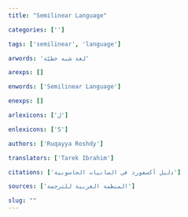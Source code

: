 ```yaml
---
title: "Semilinear Language"

categories: ['']

tags: ['semilinear', 'language']

arwords: 'لغة شبه خطيّة'

arexps: []

enwords: ['Semilinear Language']

enexps: []

arlexicons: ['ل']

enlexicons: ['S']

authors: ['Ruqayya Roshdy']

translators: ['Tarek Ibrahim']

citations: ['دليل أكسفورد في السانيات الحاسوبية']

sources: ['المنظمة العربية للترجمة']

slug: ""
---
```

